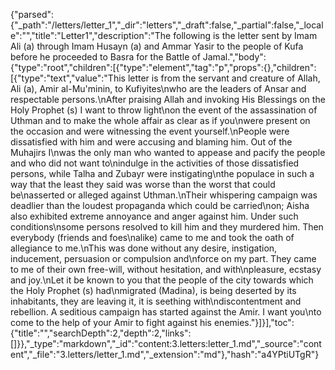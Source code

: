 {"parsed":{"_path":"/letters/letter_1","_dir":"letters","_draft":false,"_partial":false,"_locale":"","title":"Letter1","description":"The following is the letter sent by Imam Ali (a) through Imam Husayn (a) and Ammar Yasir to the people of Kufa before he proceeded to Basra for the Battle of Jamal.","body":{"type":"root","children":[{"type":"element","tag":"p","props":{},"children":[{"type":"text","value":"This letter is from the servant and creature of Allah, Ali (a), Amir al-Mu'minin, to Kufiyites\nwho are the leaders of Ansar and respectable persons.\nAfter praising Allah and invoking His Blessings on the Holy Prophet (s) I want to throw light\non the event of the assassination of Uthman and to make the whole affair as clear as if you\nwere present on the occasion and were witnessing the event yourself.\nPeople were dissatisfied with him and were accusing and blaming him. Out of the Muhajirs I\nwas the only man who wanted to appease and pacify the people and who did not want to\nindulge in the activities of those dissatisfied persons, while Talha and Zubayr were instigating\nthe populace in such a way that the least they said was worse than the worst that could be\nasserted or alleged against Uthman.\nTheir whispering campaign was deadlier than the loudest propaganda which could be carried\non; Aisha also exhibited extreme annoyance and anger against him. Under such conditions\nsome persons resolved to kill him and they murdered him. Then everybody (friends and foes\nalike) came to me and took the oath of allegiance to me.\nThis was done without any desire, instigation, inducement, persuasion or compulsion and\nforce on my part. They came to me of their own free-will, without hesitation, and with\npleasure, ecstasy and joy.\nLet it be known to you that the people of the city towards which the Holy Prophet (s) had\nmigrated (Madina), is being deserted by its inhabitants, they are leaving it, it is seething with\ndiscontentment and rebellion. A seditious campaign has started against the Amir. I want you\nto come to the help of your Amir to fight against his enemies."}]}],"toc":{"title":"","searchDepth":2,"depth":2,"links":[]}},"_type":"markdown","_id":"content:3.letters:letter_1.md","_source":"content","_file":"3.letters/letter_1.md","_extension":"md"},"hash":"a4YPtiUTgR"}